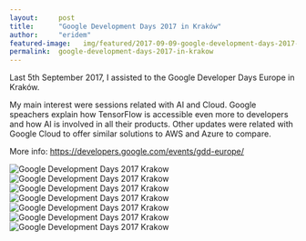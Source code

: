 ```yaml
---
layout:     post
title:      "Google Development Days 2017 in Kraków"
author:     "eridem"
featured-image:   img/featured/2017-09-09-google-development-days-2017-in-krakow.jpg
permalink:  google-development-days-2017-in-krakow
---
```


Last 5th September 2017, I assisted to the Google Developer Days Europe in Kraków.

My main interest were sessions related with AI and Cloud. Google speachers explain how TensorFlow is accessible even more to developers and how AI is involved in all their products. Other updates were related with Google Cloud to offer similar solutions to AWS and Azure to compare.

More info: <https://developers.google.com/events/gdd-europe/>

![Google Development Days 2017 Krakow](img/posts/2017-09-09-google-development-days-2017-in-krakow/1.jpg)
![Google Development Days 2017 Krakow](img/posts/2017-09-09-google-development-days-2017-in-krakow/2.jpg)
![Google Development Days 2017 Krakow](img/posts/2017-09-09-google-development-days-2017-in-krakow/3.jpg)
![Google Development Days 2017 Krakow](img/posts/2017-09-09-google-development-days-2017-in-krakow/4.jpg)
![Google Development Days 2017 Krakow](img/posts/2017-09-09-google-development-days-2017-in-krakow/5.jpg)
![Google Development Days 2017 Krakow](img/posts/2017-09-09-google-development-days-2017-in-krakow/6.jpg)
![Google Development Days 2017 Krakow](img/posts/2017-09-09-google-development-days-2017-in-krakow/7.jpg)
